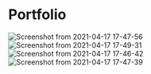 # Portfolio

![Screenshot from 2021-04-17 17-47-56](https://user-images.githubusercontent.com/19623279/115113824-9bf6e000-9fa5-11eb-9756-56eb9c486e47.png)
![Screenshot from 2021-04-17 17-49-31](https://user-images.githubusercontent.com/19623279/115113828-a2855780-9fa5-11eb-9cdb-f9046ac2975c.png)
![Screenshot from 2021-04-17 17-46-42](https://user-images.githubusercontent.com/19623279/115113833-a618de80-9fa5-11eb-9bc3-27fc202d1ea1.png)
![Screenshot from 2021-04-17 17-47-39](https://user-images.githubusercontent.com/19623279/115113839-aa44fc00-9fa5-11eb-8738-2694d68c0c27.png)
